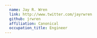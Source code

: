 ```yaml
---
  name: Jay R. Wren
  link: http://www.twitter.com/jayrwren
  github: jrwren
  affiliation: Canonical
  occupation_title: Engineer
---
```

